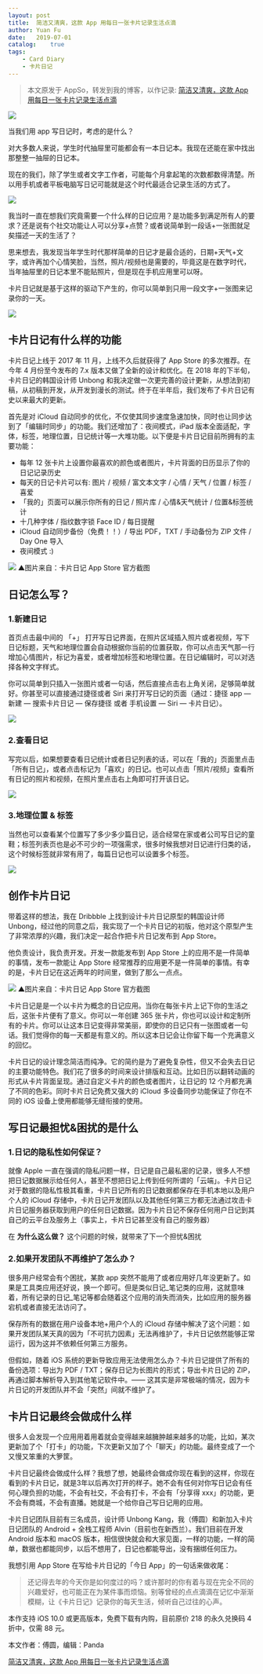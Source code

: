 ```yaml
---
layout: post
title:  简洁又清爽，这款 App 用每日一张卡片记录生活点滴
author: Yuan Fu
date:   2019-07-01
catalog:    true
tags:
    - Card Diary
    - 卡片日记
---
```


> 本文原发于 AppSo，转发到我的博客，以作记录: [简洁又清爽，这款 App 用每日一张卡片记录生活点滴](https://mp.weixin.qq.com/s/U_B9DW84L-KtTv7mtgm3fQ)

![](Appso/640.jpeg)

当我们用 app 写日记时，考虑的是什么？

对大多数人来说，学生时代抽屉里可能都会有一本日记本。我现在还能在家中找出那整整一抽屉的日记本。

现在的我们，除了学生或者文字工作者，可能每个月拿起笔的次数都数得清楚。所以用手机或者平板电脑写日记可能就是这个时代最适合记录生活的方式了。

![](Appso/_640.jpeg)

我当时一直在想我们究竟需要一个什么样的日记应用？是功能多到满足所有人的要求？还是说有个社交功能让人可以分享+点赞？或者说简单到一段话+一张图就足矣描述一天的生活了？

思来想去，我发现当年学生时代那样简单的日记才是最合适的，日期+天气+文字，或许再加个心情笑脸，当然，照片/视频也是需要的，毕竟这是在数字时代，当年抽屉里的日记本里不能贴照片，但是现在手机应用里可以呀。

卡片日记就是基于这样的驱动下产生的，你可以简单到只用一段文字+一张图来记录你的一天。

![](Appso/__640.jpeg)
 

## 卡片日记有什么样的功能
卡片日记上线于 2017 年 11 月，上线不久后就获得了 App Store 的多次推荐。在今年 4 月份至今发布的 7.x 版本又做了全新的设计和优化。在 2018 年的下半旬，卡片日记的韩国设计师 Unbong 和我决定做一次更完善的设计更新，从想法到初稿，从初稿到开发，从开发到漫长的测试。终于在半年后，我们发布了卡片日记有史以来最大的更新。

首先是对 iCloud 自动同步的优化，不仅使其同步速度急速加快，同时也让同步达到了「编辑时同步」的功能。我们还增加了：夜间模式，iPad 版本全面适配，字体，标签，地理位置，日记统计等一大堆功能。以下便是卡片日记目前所拥有的主要功能：

* 每年 12 张卡片上设置你最喜欢的颜色或者图片，卡片背面的日历显示了你的日记记录历史
* 每天的日记卡片可以有: 图片 / 视频 / 富文本文字 / 心情 / 天气 / 位置 / 标签 / 喜爱
* 「我的」页面可以展示你所有的日记 / 照片库 / 心情&天气统计 / 位置&标签统计
* 十几种字体 / 指纹数字锁 Face ID / 每日提醒
* iCloud 自动同步备份（免费！！）/ 导出 PDF，TXT / 手动备份为 ZIP 文件 / Day One 导入
* 夜间模式 :)

![](Appso/____640.jpeg)
▲图片来自：卡片日记 App Store 官方截图 

## 日记怎么写？

### 1.新建日记

首页点击最中间的 「+」 打开写日记界面，在照片区域插入照片或者视频，写下日记标题，天气和地理位置会自动根据你当前的位置获取，你可以点击天气那一行增加心情图片，标记为喜爱，或者增加标签和地理位置。在日记编辑时，可以对选择各种文字样式。

你可以简单到只插入一张图片或者一句话，然后直接点击右上角关闭，足够简单就好。你甚至可以直接通过捷径或者 Siri 来打开写日记的页面（通过：捷径 app — 新建 — 搜索卡片日记 — 保存捷径 或者 手机设置 — Siri — 卡片日记）。

![](Appso/______640.jpeg)

### 2.查看日记

写完以后，如果想要查看日记统计或者日记列表的话，可以在「我的」页面里点击「所有日记」，或者点击标记为「喜欢」的日记。也可以点击「照片/视频」查看所有日记的照片和视频，在照片里点击右上角即可打开该日记。

![](Appso/_______640.jpeg)

### 3.地理位置 & 标签

当然也可以查看某个位置写了多少多少篇日记，适合经常在家或者公司写日记的童鞋；标签列表页也是必不可少的一项强需求，很多时候我想对日记进行归类的话，这个时候标签就非常有用了，每篇日记也可以设置多个标签。

![](Appso/________640.jpeg)
 
## 创作卡片日记

带着这样的想法，我在 Dribbble 上找到设计卡片日记原型的韩国设计师 Unbong，经过他的同意之后，我实现了一个卡片日记的初版，他对这个原型产生了非常浓厚的兴趣，我们决定一起合作把卡片日记发布到 App Store。

他负责设计，我负责开发。开发一款能发布到 App Store 上的应用不是一件简单的事情，发布一款能让 App Store 经常推荐的应用更不是一件简单的事情。有幸的是，卡片日记在这近两年的时间里，做到了那么一点点。

![](Appso/__________640.jpeg)
▲图片来自：卡片日记 App Store 官方截图

卡片日记是是一个以卡片为概念的日记应用。当你在每张卡片上记下你的生活之后，这张卡片便有了意义。你可以一年创建 365 张卡片，你也可以设计和定制所有的卡片。你可以让这本日记变得非常美丽，即使你的日记只有一张图或者一句话。我们觉得你的每一天都是有意义的。所以这本日记会让你留下每一个充满意义的回忆。

卡片日记的设计理念简洁而纯净。它的简约是为了避免复杂性，但又不会失去日记的主要功能特色。我们花了很多的时间来设计排版和互动。比如日历以翻转动画的形式从卡片背面呈现。通过自定义卡片的颜色或者图片，让日记的 12 个月都充满了不同的色彩。同时卡片日记免费又强大的 iCloud 多设备同步功能保证了你在不同的 iOS 设备上使用都能够无缝衔接的使用。 

## 写日记最担忧&困扰的是什么

### 1.日记的隐私性如何保证？

就像 Apple 一直在强调的隐私问题一样，日记是自己最私密的记录，很多人不想把日记数据展示给任何人，甚至不想把日记上传到任何所谓的「云端」。卡片日记对于数据的隐私性极其看重，卡片日记所有的日记数据都保存在手机本地以及用户个人的 iCloud 存储中，卡片日记开发团队以及其他任何第三方都无法通过攻击卡片日记服务器获取到用户的任何日记数据。因为卡片日记不保存任何用户日记到其自己的云平台及服务上（事实上，卡片日记甚至没有自己的服务器）

在 **为什么这么做？** 这个问题的时候，就带来了下一个担忧&困扰

### 2.如果开发团队不再维护了怎么办？

很多用户经常会有个困扰，某款 app 突然不能用了或者应用好几年没更新了。如果是工具类应用还好说，换一个即可。但是类似日记_笔记类的应用，这就意味着，所有记录的日记_笔记等都会随着这个应用的消失而消失，比如应用的服务器宕机或者直接无法访问了。

保存所有的数据在用户设备本地+用户个人的 iCloud 存储中解决了这个问题：如果开发团队某天真的因为「不可抗力因素」无法再维护了，卡片日记依然能够正常运行，因为这并不依赖任何第三方服务。

但假如，随着 iOS 系统的更新导致应用无法使用怎么办？卡片日记提供了所有的备份选项：导出为 PDF / TXT；保存日记为长图片的形式；导出卡片日记的 ZIP，再通过脚本解析导入到其他笔记软件中。—— 这其实是非常极端的情况，因为卡片日记的开发团队并不会「突然」间就不维护了。 

## 卡片日记最终会做成什么样

很多人会发现一个应用用着用着就会变得越来越臃肿越来越多的功能，比如，某次更新加了个「打卡」的功能，下次更新又加了个「聊天」的功能。最终变成了一个又慢又笨重的大箩筐。

卡片日记最终会做成什么样？我想了想，她最终会做成你现在看到的这样，你现在看到的卡片日记，就是3年以后再次打开的样子。她不会有任何对你写日记会有任何心理负担的功能，不会有社交，不会有打卡，不会有「分享得 xxx」的功能，更不会有商城，不会有直播。她就是一个给你自己写日记用的应用。

卡片日记团队目前有三名成员，设计师 Unbong Kang，我（傅圆）和新加入卡片日记团队的 Android + 全栈工程师 Alvin（目前也在新西兰）。我们目前在开发 Android 版本和 macOS 版本，相信很快就会和大家见面，一样的功能，一样的简单，数据也都能同步，以后不想用了，日记也都能导出，没有捆绑任何压力。

我想引用 App Store 在写给卡片日记的「今日 App」的一句话来做收尾：

> 还记得去年的今天你是如何度过的吗？或许那时的你有着与现在完全不同的兴趣爱好，也可能正在为某件事而烦恼。别等曾经的点点滴滴在记忆中渐渐模糊，让《卡片日记》记录你的每天生活，倾听自己过往的心声。  

本作支持 iOS 10.0 或更高版本，免费下载有内购，目前原价 218 的永久兑换码 4 折中，仅需 88 元。

本文作者：傅圆，编辑：Panda

[简洁又清爽，这款 App 用每日一张卡片记录生活点滴](https://mp.weixin.qq.com/s/U_B9DW84L-KtTv7mtgm3fQ)